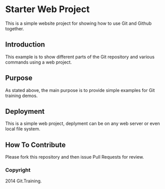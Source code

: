 # Starter Web Project

This is a simple website project for showing how to use Git and Github together.

## Introduction

This example is to show different parts of the Git repository and various commands using a web project.

## Purpose

As stated above, the main purpose is to provide simple examples for Git training demos.

## Deployment

This is a simple web project, deplyment can be on any web server or even local file system.

## How To Contribute

Please fork this repository and then issue Pull Requests for review.

### Copyright

2014 Git.Training.